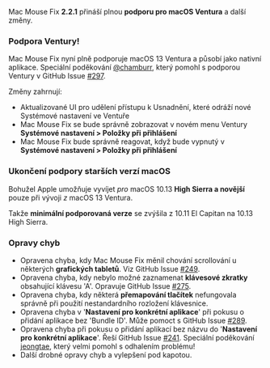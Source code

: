 Mac Mouse Fix **2.2.1** přináší plnou **podporu pro macOS Ventura** a další změny.

### Podpora Ventury!
Mac Mouse Fix nyní plně podporuje macOS 13 Ventura a působí jako nativní aplikace.
Speciální poděkování [@chamburr](https://github.com/chamburr), který pomohl s podporou Ventury v GitHub Issue [#297](https://github.com/noah-nuebling/mac-mouse-fix/issues/297).

Změny zahrnují:

- Aktualizované UI pro udělení přístupu k Usnadnění, které odráží nové Systémové nastavení ve Ventuře
- Mac Mouse Fix se bude správně zobrazovat v novém menu Ventury **Systémové nastavení > Položky při přihlášení**
- Mac Mouse Fix bude správně reagovat, když bude vypnutý v **Systémové nastavení > Položky při přihlášení**

### Ukončení podpory starších verzí macOS

Bohužel Apple umožňuje vyvíjet _pro_ macOS 10.13 **High Sierra a novější** pouze při vývoji _z_ macOS 13 Ventura.

Takže **minimální podporovaná verze** se zvýšila z 10.11 El Capitan na 10.13 High Sierra.

### Opravy chyb

- Opravena chyba, kdy Mac Mouse Fix měnil chování scrollování u některých **grafických tabletů**. Viz GitHub Issue [#249](https://github.com/noah-nuebling/mac-mouse-fix/issues/249).
- Opravena chyba, kdy nebylo možné zaznamenat **klávesové zkratky** obsahující klávesu 'A'. Opravuje GitHub Issue [#275](https://github.com/noah-nuebling/mac-mouse-fix/issues/275).
- Opravena chyba, kdy některá **přemapování tlačítek** nefungovala správně při použití nestandardního rozložení klávesnice.
- Opravena chyba v '**Nastavení pro konkrétní aplikace**' při pokusu o přidání aplikace bez 'Bundle ID'. Může pomoct s GitHub Issue [#289](https://github.com/noah-nuebling/mac-mouse-fix/issues/289).
- Opravena chyba při pokusu o přidání aplikací bez názvu do '**Nastavení pro konkrétní aplikace**'. Řeší GitHub Issue [#241](https://github.com/noah-nuebling/mac-mouse-fix/issues/241). Speciální poděkování [jeongtae](https://github.com/jeongtae), který velmi pomohl s odhalením problému!
- Další drobné opravy chyb a vylepšení pod kapotou.